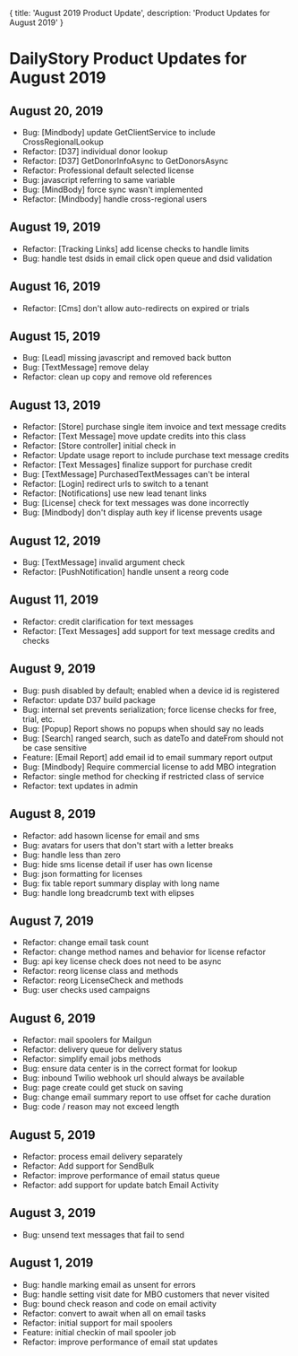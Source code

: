 {
	title: 'August 2019 Product Update',
	description: 'Product Updates for August 2019'
}
# DailyStory Product Updates for August 2019
## August 20, 2019
* Bug: [Mindbody] update GetClientService to include CrossRegionalLookup
* Refactor: [D37] individual donor lookup
* Refactor: [D37] GetDonorInfoAsync to GetDonorsAsync
* Refactor: Professional default selected license
* Bug: javascript referring to same variable
* Bug: [MindBody] force sync wasn't implemented
* Refactor: [Mindbody] handle cross-regional users

## August 19, 2019
* Refactor: [Tracking Links] add license checks to handle limits
* Bug: handle test dsids in email click open queue and dsid validation

## August 16, 2019
* Refactor: [Cms] don't allow auto-redirects on expired or trials

## August 15, 2019
* Bug: [Lead] missing javascript and removed back button
* Bug: [TextMessage] remove delay
* Refactor: clean up copy and remove old references

## August 13, 2019 
* Refactor: [Store] purchase single item invoice and text message credits
* Refactor: [Text Message] move update credits into this class
* Refactor: [Store controller] initial check in
* Refactor: Update usage report to include purchase text message credits
* Refactor: [Text Messages] finalize support for purchase credit
* Bug: [TextMessage] PurchasedTextMessages can't be interal
* Refactor: [Login] redirect urls to switch to a tenant
* Refactor: [Notifications] use new lead tenant links
* Bug: [License] check for text messages was done incorrectly
* Bug: [Mindbody] don't display auth key if license prevents usage

## August 12, 2019
* Bug: [TextMessage] invalid argument check
* Refactor: [PushNotification] handle unsent a reorg code

## August 11, 2019
* Refactor: credit clarification for text messages
* Refactor: [Text Messages] add support for text message credits and checks

## August 9, 2019
* Bug: push disabled by default; enabled when a device id is registered
* Refactor: update D37 build package
* Bug: internal set prevents serialization; force license checks for free, trial, etc.
* Bug: [Popup] Report shows no popups when should say no leads
* Bug: [Search] ranged search, such as dateTo and dateFrom should not be case sensitive
* Feature: [Email Report] add email id to email summary report output
* Bug: [Mindbody] Require commercial license to add MBO integration
* Refactor: single method for checking if restricted class of service
* Refactor: text updates in admin

## August 8, 2019
* Refactor: add hasown license for email and sms
* Bug: avatars for users that don't start with a letter breaks
* Bug: handle less than zero
* Bug: hide sms license detail if user has own license
* Bug: json formatting for licenses
* Bug: fix table report summary display with long name
* Bug: handle long breadcrumb text with elipses

## August 7, 2019 
* Refactor: change email task count
* Refactor: change method names and behavior for license refactor
* Bug: api key license check does not need to be async
* Refactor: reorg license class and methods
* Refactor: reorg LicenseCheck and methods
* Bug: user checks used campaigns

## August 6, 2019
* Refactor: mail spoolers for Mailgun
* Refactor: delivery queue for delivery status
* Refactor: simplify email jobs methods
* Bug: ensure data center is in the correct format for lookup
* Bug: inbound Twilio webhook url should always be available
* Bug: page create could get stuck on saving
* Bug: change email summary report to use offset for cache duration
* Bug: code / reason may not exceed length

## August 5, 2019
* Refactor: process email delivery separately
* Refactor: Add support for SendBulk
* Refactor: improve performance of email status queue
* Refactor: add support for update batch Email Activity

## August 3, 2019
* Bug: unsend text messages that fail to send

## August 1, 2019
* Bug: handle marking email as unsent for errors
* Bug: handle setting visit date for MBO customers that never visited
* Bug: bound check reason and code on email activity
* Refactor: convert to await when all on email tasks
* Refactor: initial support for mail spoolers
* Feature: initial checkin of mail spooler job
* Refactor: improve performance of email stat updates